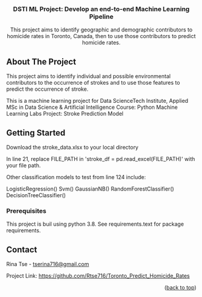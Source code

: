<h3 align="center"> DSTI ML Project: Develop an end-to-end Machine Learning Pipeline</h3>

  <p align="center">
    This project aims to identify geographic and demographic contributors to homicide rates in Toronto, Canada, then to use those contributors to predict homicide rates. 
  </p>
</div>


<!-- ABOUT THE PROJECT -->
## About The Project

This project aims to identify individual and possible environmental contributors to the occurrence of strokes and to use those features to predict the occurrence of stroke. 

This is a machine learning project for Data ScienceTech Institute, Applied MSc in Data Science & Artificial Intelligence
Course: Python Machine Learning Labs
Project: Stroke Prediction Model

<!-- GETTING STARTED -->
## Getting Started

Download the stroke_data.xlsx to your local directory

In line 21, replace FILE_PATH in 'stroke_df = pd.read_excel(FILE_PATH)' with your file path.

Other classification models to test from line 124 include:

LogisticRegression()
Svm() GaussianNB() 
RandomForestClassifier() 
DecisionTreeClassifier()

### Prerequisites

This project is buil using python 3.8.
See requirements.text for package requirements. 

<!-- CONTACT -->
## Contact

Rina Tse  - tserina716@gmail.com

Project Link: https://github.com/Rtse716/Toronto_Predict_Homicide_Rates

<p align="right">(<a href="#readme-top">back to top</a>)</p>

